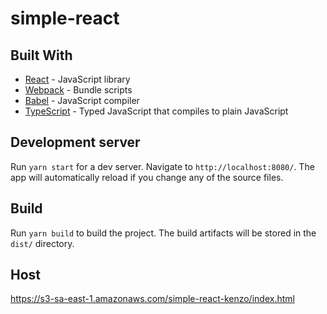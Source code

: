 ﻿# simple-react
 
## Built With

* [React](https://reactjs.org/) - JavaScript library
* [Webpack](https://webpack.js.org/) - Bundle scripts
* [Babel](https://babeljs.io/) - JavaScript compiler
* [TypeScript](https://www.typescriptlang.org/) - Typed JavaScript that compiles to plain JavaScript

## Development server

Run `yarn start` for a dev server. Navigate to `http://localhost:8080/`. The app will automatically reload if you change any of the source files.

## Build

Run `yarn build` to build the project. The build artifacts will be stored in the `dist/` directory.

## Host

https://s3-sa-east-1.amazonaws.com/simple-react-kenzo/index.html
